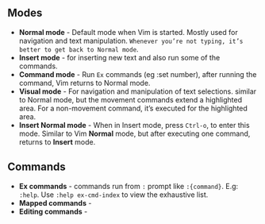 ## Modes

* **Normal mode** - Default mode when Vim is started. Mostly used for navigation and text manipulation. `Whenever you’re not typing, it’s better to get back to Normal mode`.
* **Insert mode** - for inserting new text and also run some of the commands.
* **Command mode** - Run `Ex` commands (eg :set number), after running the command, Vim returns to Normal mode.
* **Visual mode** - For navigation and manipulation of text selections. similar to Normal mode, but the movement commands extend a highlighted area. For a non-movement command, it’s executed for the highlighted area.
* **Insert Normal mode** - When in Insert mode, press `Ctrl-o`, to enter this mode. Similar to Vim **Normal** mode, but after executing one command, returns to **Insert** mode.

## Commands

- **Ex commands** - commands run from `:` prompt like `:{command}`. E.g: `:help`. Use `:help ex-cmd-index` to view the exhaustive list.
- **Mapped commands** - 
- **Editing commands** - 
